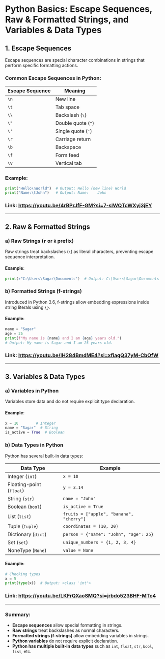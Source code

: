 # Python Basics: Escape Sequences, Raw & Formatted Strings, and Variables & Data Types

## 1. Escape Sequences
Escape sequences are special character combinations in strings that perform specific formatting actions.

### Common Escape Sequences in Python:
| Escape Sequence | Meaning |
|----------------|---------|
| `\n` | New line |
| `\t` | Tab space |
| `\\` | Backslash (`\`) |
| `\"` | Double quote (`"`) |
| `\'` | Single quote (`'`) |
| `\r` | Carriage return |
| `\b` | Backspace |
| `\f` | Form feed |
| `\v` | Vertical tab |

### Example:
```python
print("Hello\nWorld")  # Output: Hello (new line) World
print("Name:\tJohn")   # Output: Name:    John
```

### Link: https://youtu.be/4rBPrJfF-GM?si=7-sIWQTcWXyj3jEY

---

## 2. Raw & Formatted Strings
### a) Raw Strings (`r` or `R` prefix)
Raw strings treat backslashes (`\`) as literal characters, preventing escape sequence interpretation.

#### Example:
```python
print(r"C:\Users\Sagar\Documents")  # Output: C:\Users\Sagar\Documents
```

### b) Formatted Strings (f-strings)
Introduced in Python 3.6, f-strings allow embedding expressions inside string literals using `{}`.

#### Example:
```python
name = "Sagar"
age = 25
print(f"My name is {name} and I am {age} years old.")
# Output: My name is Sagar and I am 25 years old.
```

### Link: https://youtu.be/IH284BmdME4?si=xfiagQ37yM-CbOfW

---

## 3. Variables & Data Types
### a) Variables in Python
Variables store data and do not require explicit type declaration.

#### Example:
```python
x = 10        # Integer
name = "Sagar"  # String
is_active = True  # Boolean
```

### b) Data Types in Python
Python has several built-in data types:

| Data Type | Example |
|-----------|---------|
| Integer (`int`) | `x = 10` |
| Floating-point (`float`) | `y = 3.14` |
| String (`str`) | `name = "John"` |
| Boolean (`bool`) | `is_active = True` |
| List (`list`) | `fruits = ["apple", "banana", "cherry"]` |
| Tuple (`tuple`) | `coordinates = (10, 20)` |
| Dictionary (`dict`) | `person = {"name": "John", "age": 25}` |
| Set (`set`) | `unique_numbers = {1, 2, 3, 4}` |
| NoneType (`None`) | `value = None` |

#### Example:
```python
# Checking types
x = 5
print(type(x))  # Output: <class 'int'>
```

### Link: https://youtu.be/LKFrQXaoSMQ?si=jrbdo523BHF-MTc4

---

### Summary:
- **Escape sequences** allow special formatting in strings.
- **Raw strings** treat backslashes as normal characters.
- **Formatted strings (f-strings)** allow embedding variables in strings.
- **Python variables** do not require explicit declaration.
- **Python has multiple built-in data types** such as `int`, `float`, `str`, `bool`, `list`, etc.


